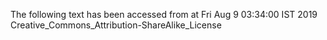 The following text has been accessed from at Fri Aug 9 03:34:00 IST 2019
Creative_Commons_Attribution-ShareAlike_License
